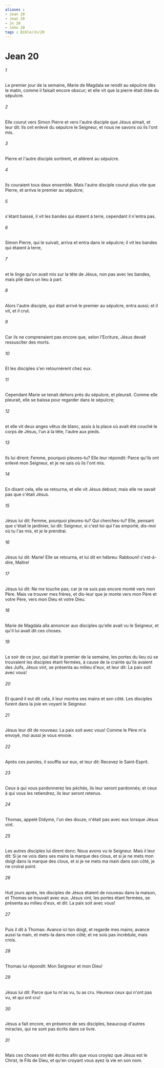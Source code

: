```yaml
---
aliases : 
- Jean 20
- Jean 20
- Jn 20
- John 20
tags : Bible/Jn/20
---
```


# Jean 20

###### 1
Le premier jour de la semaine, Marie de Magdala se rendit au sépulcre dès le matin, comme il faisait encore obscur; et elle vit que la pierre était ôtée du sépulcre.
###### 2
Elle courut vers Simon Pierre et vers l'autre disciple que Jésus aimait, et leur dit: Ils ont enlevé du sépulcre le Seigneur, et nous ne savons où ils l'ont mis.
###### 3
Pierre et l'autre disciple sortirent, et allèrent au sépulcre.
###### 4
Ils couraient tous deux ensemble. Mais l'autre disciple courut plus vite que Pierre, et arriva le premier au sépulcre;
###### 5
s'étant baissé, il vit les bandes qui étaient à terre, cependant il n'entra pas.
###### 6
Simon Pierre, qui le suivait, arriva et entra dans le sépulcre; il vit les bandes qui étaient à terre,
###### 7
et le linge qu'on avait mis sur la tête de Jésus, non pas avec les bandes, mais plié dans un lieu à part.
###### 8
Alors l'autre disciple, qui était arrivé le premier au sépulcre, entra aussi; et il vit, et il crut.
###### 9
Car ils ne comprenaient pas encore que, selon l'Ecriture, Jésus devait ressusciter des morts.
###### 10
Et les disciples s'en retournèrent chez eux.
###### 11
Cependant Marie se tenait dehors près du sépulcre, et pleurait. Comme elle pleurait, elle se baissa pour regarder dans le sépulcre;
###### 12
et elle vit deux anges vêtus de blanc, assis à la place où avait été couché le corps de Jésus, l'un à la tête, l'autre aux pieds.
###### 13
Ils lui dirent: Femme, pourquoi pleures-tu? Elle leur répondit: Parce qu'ils ont enlevé mon Seigneur, et je ne sais où ils l'ont mis.
###### 14
En disant cela, elle se retourna, et elle vit Jésus debout; mais elle ne savait pas que c'était Jésus.
###### 15
Jésus lui dit: Femme, pourquoi pleures-tu? Qui cherches-tu? Elle, pensant que c'était le jardinier, lui dit: Seigneur, si c'est toi qui l'as emporté, dis-moi où tu l'as mis, et je le prendrai.
###### 16
Jésus lui dit: Marie! Elle se retourna, et lui dit en hébreu: Rabbouni! c'est-à-dire, Maître!
###### 17
Jésus lui dit: Ne me touche pas; car je ne suis pas encore monté vers mon Père. Mais va trouver mes frères, et dis-leur que je monte vers mon Père et votre Père, vers mon Dieu et votre Dieu.
###### 18
Marie de Magdala alla annoncer aux disciples qu'elle avait vu le Seigneur, et qu'il lui avait dit ces choses.
###### 19
Le soir de ce jour, qui était le premier de la semaine, les portes du lieu où se trouvaient les disciples étant fermées, à cause de la crainte qu'ils avaient des Juifs, Jésus vint, se présenta au milieu d'eux, et leur dit: La paix soit avec vous!
###### 20
Et quand il eut dit cela, il leur montra ses mains et son côté. Les disciples furent dans la joie en voyant le Seigneur.
###### 21
Jésus leur dit de nouveau: La paix soit avec vous! Comme le Père m'a envoyé, moi aussi je vous envoie.
###### 22
Après ces paroles, il souffla sur eux, et leur dit: Recevez le Saint-Esprit.
###### 23
Ceux à qui vous pardonnerez les péchés, ils leur seront pardonnés; et ceux à qui vous les retiendrez, ils leur seront retenus.
###### 24
Thomas, appelé Didyme, l'un des douze, n'était pas avec eux lorsque Jésus vint.
###### 25
Les autres disciples lui dirent donc: Nous avons vu le Seigneur. Mais il leur dit: Si je ne vois dans ses mains la marque des clous, et si je ne mets mon doigt dans la marque des clous, et si je ne mets ma main dans son côté, je ne croirai point.
###### 26
Huit jours après, les disciples de Jésus étaient de nouveau dans la maison, et Thomas se trouvait avec eux. Jésus vint, les portes étant fermées, se présenta au milieu d'eux, et dit: La paix soit avec vous!
###### 27
Puis il dit à Thomas: Avance ici ton doigt, et regarde mes mains; avance aussi ta main, et mets-la dans mon côté; et ne sois pas incrédule, mais crois.
###### 28
Thomas lui répondit: Mon Seigneur et mon Dieu!
###### 29
Jésus lui dit: Parce que tu m'as vu, tu as cru. Heureux ceux qui n'ont pas vu, et qui ont cru!
###### 30
Jésus a fait encore, en présence de ses disciples, beaucoup d'autres miracles, qui ne sont pas écrits dans ce livre.
###### 31
Mais ces choses ont été écrites afin que vous croyiez que Jésus est le Christ, le Fils de Dieu, et qu'en croyant vous ayez la vie en son nom.
